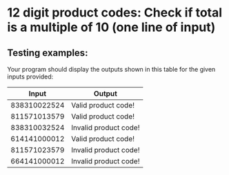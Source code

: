# 12 digit product codes: Check if total is a multiple of 10 (one line of input)

## Testing examples:

Your program should display the outputs shown in this table for the given
inputs provided:

| Input        | Output                |
| ------------ | --------------------- |
| 838310022524 | Valid product code!   |
| 811571013579 | Valid product code!   |
| 838310032524 | Invalid product code! |
| 614141000012 | Valid product code!   |
| 811571023579 | Invalid product code! |
| 664141000012 | Invalid product code! |

